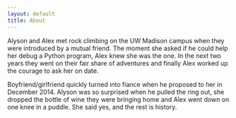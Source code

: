 ```yaml
---
layout: default
title: About
---
```


Alyson and Alex met rock climbing on the UW Madison campus when they were introduced by a mutual friend.
The moment she asked if he could help her debug a Python program, Alex knew she was the one.
In the next two years they went on their fair share of adventures and finally Alex worked up the courage to ask her on date.

Boyfriend/girlfriend quickly turned into fiance when he proposed to her in December 2014.
Alyson was so surprised when he pulled the ring out, she dropped the bottle of wine they were bringing home and Alex went down on one knee in a puddle.
She said yes, and the rest is history.